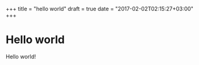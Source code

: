 +++
title = "hello world"
draft = true
date = "2017-02-02T02:15:27+03:00"
+++

# Hello world

Hello world!